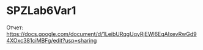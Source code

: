 # SPZLab6Var1

Отчет: https://docs.google.com/document/d/1LeibURqgUqyRjEWl6EqAIxevRwGd94XOxc381ciMBFg/edit?usp=sharing

